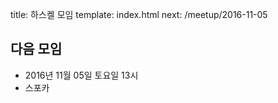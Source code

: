 title: 하스켈 모임
template: index.html
next: /meetup/2016-11-05

## 다음 모임

- 2016년 11월 05일 토요일 13시
- 스포카
